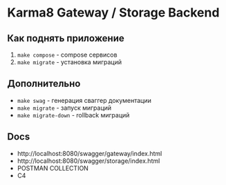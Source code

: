 # Karma8 Gateway / Storage Backend 

## Как поднять приложение

1. `make compose` - compose сервисов
2. `make migrate` - установка миграций

## Дополнительно
- `make swag` - генерация сваггер документации
- `make migrate` - запуск миграций
- `make migrate-down` - rollback миграций


## Docs
- http://localhost:8080/swagger/gateway/index.html
- http://localhost:8080/swagger/storage/index.html
- POSTMAN COLLECTION
- C4